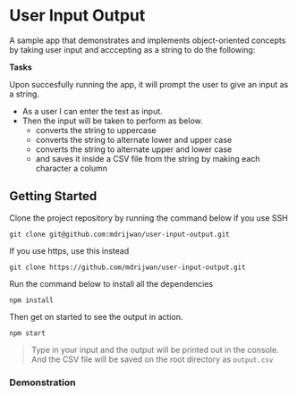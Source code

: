 # User Input Output
A sample app that demonstrates and implements object-oriented concepts by taking user input and acccepting as a string to do the following:

**Tasks**

Upon succesfully running the app, it will prompt the user to give an input as a string.

- As a user I can enter the text as input.
- Then the input will be taken to perform as below.
  - converts the string to uppercase
  - converts the string to alternate lower and upper case
  - converts the string to alternate upper and lower case
  - and saves it inside a CSV file from the string by making each character a column

## Getting Started

Clone the project repository by running the command below if you use SSH

```
git clone git@github.com:mdrijwan/user-input-output.git
```

If you use https, use this instead

```
git clone https://github.com/mdrijwan/user-input-output.git
```

Run the command below to install all the dependencies

```
npm install
```

Then get on started to see the output in action.

```
npm start
```


>Type in your input and the output will be printed out in the console. And the CSV file will be saved on the root directory as `output.csv`

### Demonstration
